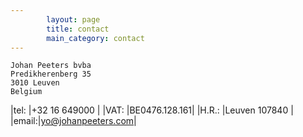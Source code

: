 ```yaml
---
        layout: page
        title: contact
        main_category: contact
---
```


	Johan Peeters bvba
	Predikherenberg 35
	3010 Leuven
	Belgium

|tel:  |+32 16 649000 |
|VAT:  |BE0476.128.161|
|H.R.: |Leuven 107840 |
|email:|yo@johanpeeters.com|